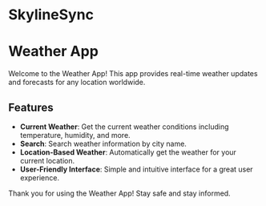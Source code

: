 # SkylineSync

# Weather App

Welcome to the Weather App! This app provides real-time weather updates and forecasts for any location worldwide.

## Features

- **Current Weather**: Get the current weather conditions including temperature, humidity, and more.
- **Search**: Search weather information by city name.
- **Location-Based Weather**: Automatically get the weather for your current location.
- **User-Friendly Interface**: Simple and intuitive interface for a great user experience.


Thank you for using the Weather App! Stay safe and stay informed.
